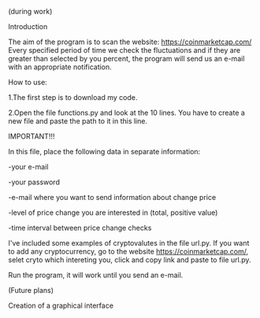 (during work)


Introduction

The aim of the program is to scan the website: https://coinmarketcap.com/ 
Every specified period of time we check the fluctuations and if they are greater than selected by you percent, the program will send us an e-mail with an appropriate notification.


How to use: 

1.The first step is to download my code.

2.Open the file functions.py and look at the 10 lines. You have to create a new file and paste the path to it in this line. 

IMPORTANT!!!   

In this file, place the following data in separate information:

-your e-mail

-your password

-e-mail where you want to send information about change price

-level of price change you are interested in (total, positive value)  

-time interval between price change checks

I've included some examples of cryptovalutes in the file url.py. If you want to add any cryptocurrency, go to the website https://coinmarketcap.com/, selet cryto which intereting you, click and copy link and paste to file url.py.

Run the program, it will work until you send an e-mail.

(Future plans) 

Creation of a graphical interface
